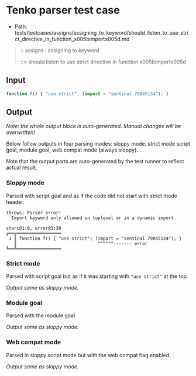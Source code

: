# Tenko parser test case

- Path: tests/testcases/assigns/assigning_to_keyword/should_listen_to_use_strict_directive_in_function_x005bimportx005d.md

> :: assigns : assigning to keyword
>
> ::> should listen to use strict directive in function x005bimportx005d

## Input

`````js
function f() { "use strict"; (import = "sentinal 79845134"); }
`````

## Output

_Note: the whole output block is auto-generated. Manual changes will be overwritten!_

Below follow outputs in four parsing modes: sloppy mode, strict mode script goal, module goal, web compat mode (always sloppy).

Note that the output parts are auto-generated by the test runner to reflect actual result.

### Sloppy mode

Parsed with script goal and as if the code did not start with strict mode header.

`````
throws: Parser error!
  Import keyword only allowed on toplevel or in a dynamic import

start@1:0, error@1:30
╔══╦═════════════════
 1 ║ function f() { "use strict"; (import = "sentinal 79845134"); }
   ║                               ^^^^^^------- error
╚══╩═════════════════

`````

### Strict mode

Parsed with script goal but as if it was starting with `"use strict"` at the top.

_Output same as sloppy mode._

### Module goal

Parsed with the module goal.

_Output same as sloppy mode._

### Web compat mode

Parsed in sloppy script mode but with the web compat flag enabled.

_Output same as sloppy mode._
